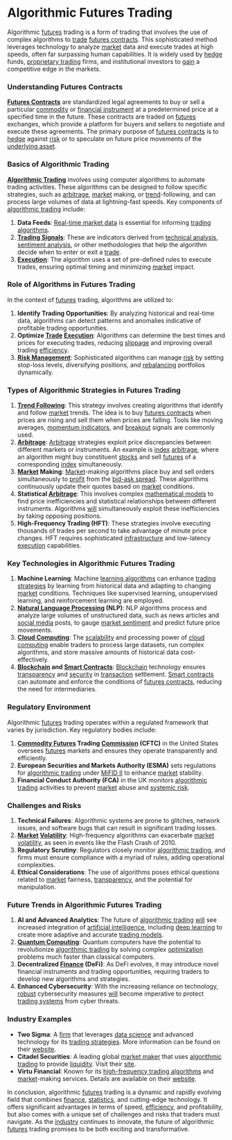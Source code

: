 # Algorithmic Futures Trading

Algorithmic [futures](../f/futures.md) trading is a form of trading that involves the use of complex algorithms to [trade](../t/trade.md) [futures contracts](../f/futures_contracts.md). This sophisticated method leverages technology to analyze [market](../m/market.md) data and execute trades at high speeds, often far surpassing human capabilities. It is widely used by [hedge](../h/hedge.md) funds, [proprietary trading](../p/proprietary_trading.md) firms, and institutional investors to [gain](../g/gain.md) a competitive edge in the markets. 

### Understanding Futures Contracts

**[Futures Contracts](../f/futures_contracts.md)** are standardized legal agreements to buy or sell a particular [commodity](../c/commodity.md) or [financial instrument](../f/financial_instrument.md) at a predetermined price at a specified time in the future. These contracts are traded on [futures](../f/futures.md) exchanges, which provide a platform for buyers and sellers to negotiate and execute these agreements. The primary purpose of [futures contracts](../f/futures_contracts.md) is to [hedge](../h/hedge.md) against [risk](../r/risk.md) or to speculate on future price movements of the [underlying asset](../u/underlying_asset.md).

### Basics of Algorithmic Trading

**[Algorithmic Trading](../a/algorithmic_trading.md)** involves using computer algorithms to automate trading activities. These algorithms can be designed to follow specific strategies, such as [arbitrage](../a/arbitrage.md), [market](../m/market.md) making, or [trend](../t/trend.md)-following, and can process large volumes of data at lightning-fast speeds. Key components of [algorithmic trading](../a/algorithmic_trading.md) include:

1. **Data Feeds**: [Real-time market data](../r/real-time_market_data.md) is essential for informing [trading algorithms](../t/trading_algorithms.md).
2. **[Trading Signals](../t/trading_signals.md)**: These are indicators derived from [technical analysis](../t/technical_analysis.md), [sentiment analysis](../s/sentiment_analysis.md), or other methodologies that help the algorithm decide when to enter or exit a [trade](../t/trade.md).
3. **[Execution](../e/execution.md)**: The algorithm uses a set of pre-defined rules to execute trades, ensuring optimal timing and minimizing [market](../m/market.md) impact.

### Role of Algorithms in Futures Trading

In the context of [futures](../f/futures.md) trading, algorithms are utilized to:

1. **Identify Trading Opportunities**: By analyzing historical and real-time data, algorithms can detect patterns and anomalies indicative of profitable trading opportunities.
2. **Optimize [Trade](../t/trade.md) [Execution](../e/execution.md)**: Algorithms can determine the best times and prices for executing trades, reducing [slippage](../s/slippage.md) and improving overall trading [efficiency](../e/efficiency.md).
3. **[Risk Management](../r/risk_management.md)**: Sophisticated algorithms can manage [risk](../r/risk.md) by setting stop-loss levels, diversifying positions, and [rebalancing](../r/rebalancing.md) portfolios dynamically.

### Types of Algorithmic Strategies in Futures Trading 

1. **[Trend Following](../t/trend_following.md)**: This strategy involves creating algorithms that identify and follow [market](../m/market.md) trends. The idea is to buy [futures contracts](../f/futures_contracts.md) when prices are rising and sell them when prices are falling. Tools like moving averages, [momentum indicators](../m/momentum_indicators.md), and [breakout](../b/breakout.md) signals are commonly used.
2. **[Arbitrage](../a/arbitrage.md)**: [Arbitrage](../a/arbitrage.md) strategies exploit price discrepancies between different markets or instruments. An example is [index](../i/index_instrument.md) [arbitrage](../a/arbitrage.md), where an algorithm might buy constituent [stocks](../s/stock.md) and sell [futures](../f/futures.md) of a corresponding [index](../i/index_instrument.md) simultaneously.
3. **[Market](../m/market.md) Making**: [Market](../m/market.md)-making algorithms place buy and sell orders simultaneously to [profit](../p/profit.md) from the [bid-ask spread](../b/bid-ask_spread.md). These algorithms continuously update their quotes based on [market](../m/market.md) conditions.
4. **Statistical [Arbitrage](../a/arbitrage.md)**: This involves complex [mathematical models](../m/mathematical_models_in_trading.md) to find price inefficiencies and statistical relationships between different instruments. Algorithms [will](../w/will.md) simultaneously exploit these inefficiencies by taking opposing positions.
5. **High-Frequency Trading (HFT)**: These strategies involve executing thousands of trades per second to take advantage of minute price changes. HFT requires sophisticated [infrastructure](../i/infrastructure.md) and low-latency [execution](../e/execution.md) capabilities.

### Key Technologies in Algorithmic Futures Trading

1. **Machine Learning**: Machine [learning algorithms](../l/learning_algorithms_in_trading.md) can enhance [trading strategies](../t/trading_strategies.md) by learning from historical data and adapting to changing [market](../m/market.md) conditions. Techniques like supervised learning, unsupervised learning, and reinforcement learning are employed.
2. **[Natural Language Processing](../n/natural_language_processing_(nlp)_in_trading.md) (NLP)**: NLP algorithms process and analyze large volumes of unstructured data, such as news articles and [social media](../s/social_media.md) posts, to gauge [market sentiment](../m/market_sentiment.md) and predict future price movements.
3. **[Cloud Computing](../c/cloud_computing_in_trading.md)**: The [scalability](../s/scalability.md) and processing power of [cloud computing](../c/cloud_computing_in_trading.md) enable traders to process large datasets, run complex algorithms, and store massive amounts of historical data cost-effectively.
4. **[Blockchain](../b/blockchain_in_trading.md) and [Smart Contracts](../s/smart_contracts_in_trading.md)**: [Blockchain](../b/blockchain_in_trading.md) technology ensures [transparency](../t/transparency.md) and [security](../s/security.md) in [transaction](../t/transaction.md) settlement. [Smart contracts](../s/smart_contracts_in_trading.md) can automate and enforce the conditions of [futures contracts](../f/futures_contracts.md), reducing the need for intermediaries.

### Regulatory Environment

Algorithmic [futures](../f/futures.md) trading operates within a regulated framework that varies by jurisdiction. Key regulatory bodies include:

1. **[Commodity Futures](../c/commodity_futures.md) Trading [Commission](../c/commission.md) (CFTC)** in the United States oversees [futures](../f/futures.md) markets and ensures they operate transparently and efficiently.
2. **European Securities and Markets Authority (ESMA)** sets regulations for [algorithmic trading](../a/algorithmic_trading.md) under [MiFID II](../m/mifid_ii.md) to enhance [market](../m/market.md) stability.
3. **Financial Conduct Authority (FCA)** in the UK monitors [algorithmic trading](../a/algorithmic_trading.md) activities to prevent [market](../m/market.md) abuse and [systemic risk](../s/systemic_risk.md).

### Challenges and Risks

1. **Technical Failures**: Algorithmic systems are prone to glitches, network issues, and software bugs that can result in significant trading losses.
2. **[Market](../m/market.md) [Volatility](../v/volatility.md)**: High-frequency algorithms can exacerbate [market](../m/market.md) [volatility](../v/volatility.md), as seen in events like the Flash Crash of 2010.
3. **Regulatory Scrutiny**: Regulators closely monitor [algorithmic trading](../a/algorithmic_trading.md), and firms must ensure compliance with a myriad of rules, adding operational complexities.
4. **Ethical Considerations**: The use of algorithms poses ethical questions related to [market](../m/market.md) fairness, [transparency](../t/transparency.md), and the potential for manipulation.

### Future Trends in Algorithmic Futures Trading

1. **AI and Advanced Analytics**: The future of [algorithmic trading](../a/algorithmic_trading.md) [will](../w/will.md) see increased integration of [artificial intelligence](../a/artificial_intelligence_in_trading.md), including [deep learning](../d/deep_learning.md) to create more adaptive and accurate [trading models](../t/trading_models.md).
2. **[Quantum Computing](../q/quantum_computing_in_trading.md)**: Quantum computers have the potential to revolutionize [algorithmic trading](../a/algorithmic_trading.md) by solving complex [optimization](../o/optimization.md) problems much faster than classical computers.
3. **Decentralized [Finance](../f/finance.md) (DeFi)**: As DeFi evolves, it may introduce novel financial instruments and trading opportunities, requiring traders to develop new algorithms and strategies.
4. **Enhanced Cybersecurity**: With the increasing reliance on technology, [robust](../r/robust.md) cybersecurity measures [will](../w/will.md) become imperative to protect [trading systems](../t/trading_systems.md) from cyber threats.

### Industry Examples

- **Two Sigma**: A [firm](../f/firm.md) that leverages [data science](../d/data_science_in_trading.md) and advanced technology for its [trading strategies](../t/trading_strategies.md). More information can be found on their [website](https://www.twosigma.com).
- **Citadel Securities**: A leading global [market maker](../m/market_maker.md) that uses [algorithmic trading](../a/algorithmic_trading.md) to provide [liquidity](../l/liquidity.md). Visit their [site](https://www.citadelsecurities.com).
- **Virtu Financial**: Known for its [high-frequency trading algorithms](../h/high-frequency_trading_algorithms.md) and [market](../m/market.md)-making services. Details are available on their [website](https://www.virtu.com).

In conclusion, algorithmic [futures](../f/futures.md) trading is a dynamic and rapidly evolving field that combines [finance](../f/finance.md), [statistics](../s/statistics.md), and cutting-edge technology. It offers significant advantages in terms of speed, [efficiency](../e/efficiency.md), and profitability, but also comes with a unique set of challenges and risks that traders must navigate. As the [industry](../i/industry.md) continues to innovate, the future of algorithmic [futures](../f/futures.md) trading promises to be both exciting and transformative.